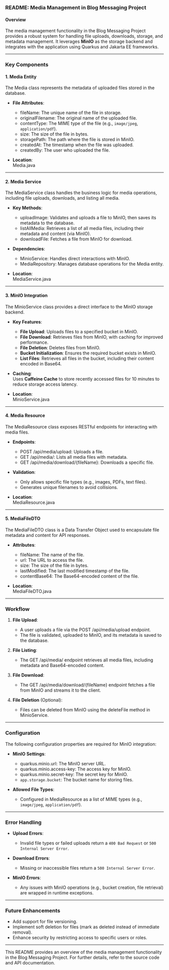 ### README: Media Management in Blog Messaging Project

#### Overview

The media management functionality in the Blog Messaging Project provides a robust system for handling file uploads, downloads, storage, and metadata management. It leverages  **MinIO**  as the storage backend and integrates with the application using Quarkus and Jakarta EE frameworks.

----------

### Key Components

#### 1.  **Media Entity**

The  Media  class represents the metadata of uploaded files stored in the database.

-   **File Attributes**:
    
    -   fileName: The unique name of the file in storage.
    -   originalFilename: The original name of the uploaded file.
    -   contentType: The MIME type of the file (e.g.,  `image/jpeg`,  `application/pdf`).
    -   size: The size of the file in bytes.
    -   storagePath: The path where the file is stored in MinIO.
    -   createdAt: The timestamp when the file was uploaded.
    -   createdBy: The user who uploaded the file.
-   **Location**:  
    Media.java
    

----------

#### 2.  **Media Service**

The  MediaService  class handles the business logic for media operations, including file uploads, downloads, and listing all media.

-   **Key Methods**:
    
    -   uploadImage: Validates and uploads a file to MinIO, then saves its metadata to the database.
    -   listAllMedia: Retrieves a list of all media files, including their metadata and content (via MinIO).
    -   downloadFile: Fetches a file from MinIO for download.
-   **Dependencies**:
    
    -   MinioService: Handles direct interactions with MinIO.
    -   MediaRepository: Manages database operations for the  Media  entity.
-   **Location**:  
    MediaService.java
    

----------

#### 3.  **MinIO Integration**

The  MinioService  class provides a direct interface to the MinIO storage backend.

-   **Key Features**:
    
    -   **File Upload**: Uploads files to a specified bucket in MinIO.
    -   **File Download**: Retrieves files from MinIO, with caching for improved performance.
    -   **File Deletion**: Deletes files from MinIO.
    -   **Bucket Initialization**: Ensures the required bucket exists in MinIO.
    -   **List Files**: Retrieves all files in the bucket, including their content encoded in Base64.
-   **Caching**:  
    Uses  **Caffeine Cache**  to store recently accessed files for 10 minutes to reduce storage access latency.
    
-   **Location**:  
    MinioService.java
    

----------

#### 4.  **Media Resource**

The  MediaResource  class exposes RESTful endpoints for interacting with media files.

-   **Endpoints**:
    
    -   POST /api/media/upload: Uploads a file.
    -   GET /api/media/: Lists all media files with metadata.
    -   GET /api/media/download/{fileName}: Downloads a specific file.
-   **Validation**:
    
    -   Only allows specific file types (e.g., images, PDFs, text files).
    -   Generates unique filenames to avoid collisions.
-   **Location**:  
    MediaResource.java
    

----------

#### 5.  **MediaFileDTO**

The  MediaFileDTO  class is a Data Transfer Object used to encapsulate file metadata and content for API responses.

-   **Attributes**:
    
    -   fileName: The name of the file.
    -   url: The URL to access the file.
    -   size: The size of the file in bytes.
    -   lastModified: The last modified timestamp of the file.
    -   contentBase64: The Base64-encoded content of the file.
-   **Location**:  
    MediaFileDTO.java
    

----------

### Workflow

1.  **File Upload**:
    
    -   A user uploads a file via the  POST /api/media/upload  endpoint.
    -   The file is validated, uploaded to MinIO, and its metadata is saved to the database.
2.  **File Listing**:
    
    -   The  GET /api/media/  endpoint retrieves all media files, including metadata and Base64-encoded content.
3.  **File Download**:
    
    -   The  GET /api/media/download/{fileName}  endpoint fetches a file from MinIO and streams it to the client.
4.  **File Deletion**  (Optional):
    
    -   Files can be deleted from MinIO using the  deleteFile  method in  MinioService.

----------

### Configuration

The following configuration properties are required for MinIO integration:

-   **MinIO Settings**:
    
    -   quarkus.minio.url: The MinIO server URL.
    -   quarkus.minio.access-key: The access key for MinIO.
    -   quarkus.minio.secret-key: The secret key for MinIO.
    -   `app.storage.bucket`: The bucket name for storing files.
-   **Allowed File Types**:
    
    -   Configured in  MediaResource  as a list of MIME types (e.g.,  `image/jpeg`,  `application/pdf`).

----------

### Error Handling

-   **Upload Errors**:
    
    -   Invalid file types or failed uploads return a  `400 Bad Request`  or  `500 Internal Server Error`.
-   **Download Errors**:
    
    -   Missing or inaccessible files return a  `500 Internal Server Error`.
-   **MinIO Errors**:
    
    -   Any issues with MinIO operations (e.g., bucket creation, file retrieval) are wrapped in runtime exceptions.

----------

### Future Enhancements

-   Add support for file versioning.
-   Implement soft deletion for files (mark as deleted instead of immediate removal).
-   Enhance security by restricting access to specific users or roles.

----------

This README provides an overview of the media management functionality in the Blog Messaging Project. For further details, refer to the source code and API documentation.